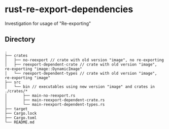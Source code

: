 # rust-re-export-dependencies

Investigation for usage of "Re-exporting"

## Directory

```
.
├── crates
│   ├── no-reexport // crate with old version "image", no re-exporting
│   ├── reexport-dependent-crate // crate with old version "image", re-exporting "image::DynamicImage"
│   └── reexport-dependent-types // crate with old version "image", re-exporting "image"
├── src
│   └── bin // executables using new version "image" and crates in ./crates/*
│       ├── main-no-reexport.rs
│       ├── main-reexport-dependent-crate.rs
│       └── main-reexport-dependent-types.rs
├── target
├── Cargo.lock
├── Cargo.toml
└── README.md
```
